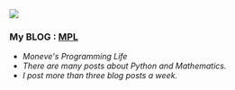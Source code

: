 <img src="https://capsule-render.vercel.app/api?type=soft&color=02343F&height=200&section=header&text=Moneve's%20GitHub&fontColor=F0EDCC&fontSize=70" />

### My BLOG : [__MPL__](https://blog.naver.com/jhpark0012)
- _Moneve's Programming Life_
- _There are many posts about Python and Mathematics._
- _I post more than three blog posts a week._
